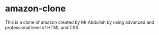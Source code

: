 # amazon-clone
This is a clone of amazon created by Mr Abdullah by using advanced and professional level of HTML and CSS.
